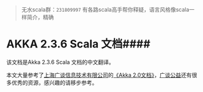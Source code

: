> 无水scala群：`231809997`
> 有各路scala高手帮你释疑，语言风格像scala一样简介，精确



# AKKA 2.3.6 Scala 文档####

该文档是Akka 2.3.6 Scala 文档的中文翻译。

本文大量参考了[上海广谈信息技术有限公司](http://www.gtan.com/)的[《Akka 2.0文档》](http://www.gtan.com/welfare04.html)，[广谈公益](http://www.gtan.com/welfare.html)还有很多优秀的资源，感兴趣的请移步参考。
